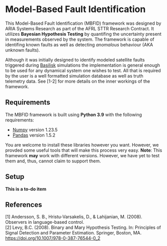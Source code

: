 # Model-Based Fault Identification
This Model-Based Fault Identification (MBFID) framework was designed by ARIA Systems Research as part of the AFRL STTR Research Contract. It utilizes **Bayesian Hypothesis Testing** by quantifing the uncertainty present in measurements observed by the system. The framework is capable of identifing known faults as well as detecting _anomalous_ behaviour (AKA unknown faults). 

Although it was initially designed to identify modeled satellite faults triggered during [Basilisk](https://hanspeterschaub.info/basilisk/) simulations the implementation is general enough to be used for any dynamical system one wishes to test. All that is required by the user is a well formatted simulation database as well as truth telemetry data. See [1-2] for more details on the inner workings of the framework.

## Requirements
The MBFID framework is built using **Python 3.9** with the following requirements:
- [Numpy](https://numpy.org/) version 1.23.5
- [Pandas](https://pandas.pydata.org/) version 1.5.2

You are welcome to install these libraries however you want. However, we provded some useful tools that will make this process very easy. 
**Note**: This framework **may** work with different versions. However, we have yet to test them and, thus, cannot claim to support them.  

## Setup
**This is a to-do item**

## References
[1] Andersson, S. B., Hristu-Varsakelis, D., & Lahijanian, M. (2008). Observers in language-based control.  
[2] Levy, B.C. (2008). Binary and Mary Hypothesis Testing. In: Principles of Signal Detection and Parameter Estimation. Springer, Boston, MA. https://doi.org/10.1007/978-0-387-76544-0_2
